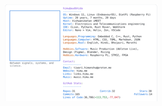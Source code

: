 <a href="https://github.com/HimuCodes">
  <picture>
    <source media="(prefers-color-scheme: dark)" srcset="https://raw.githubusercontent.com/HimuCodes/HimuCodes/main/dark.svg?b=1757129043">
    <img alt="HimuCodes's GitHub Profile README" src="https://raw.githubusercontent.com/HimuCodes/HimuCodes/main/light.svg?b=1757129043">
  </picture>
</a>
